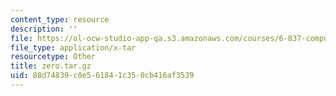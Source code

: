 ```yaml
---
content_type: resource
description: ''
file: https://ol-ocw-studio-app-qa.s3.amazonaws.com/courses/6-837-computer-graphics-fall-2012/88d74839c0e561841c350cb416af3539_zero.tar.gz
file_type: application/x-tar
resourcetype: Other
title: zero.tar.gz
uid: 88d74839-c0e5-6184-1c35-0cb416af3539
---
```


